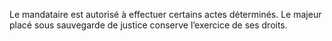 Le mandataire est autorisé à effectuer certains actes déterminés. Le majeur placé sous sauvegarde de justice conserve l’exercice de ses droits.
